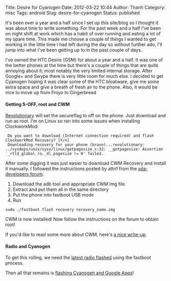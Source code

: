 Title: Desire for Cyanogen
Date: 2012-03-22 10:44
Author: Thanh
Category: misc
Tags: android
Slug: desire-for-cyanogen
Status: published

It's been over a year and a half since I set up this site/blog so I
thought it was about time to write something. For the past week and a
half I've been on night shift at work which has a habit of over running
and eating a lot of my spare time. This made me choose a couple of
things I wanted to get working in the little time I had left during the
day so without further ado, I'll jump into what I've been getting up to
in the past couple of days.

I've owned the HTC Desire (GSM) for about a year and a half. It was one
of the better phones at the time but there's a couple of things that are
quite annoying about it; most notably the very limited internal storage.
After Google+ and Swype there is very little room for much else. I
decided to get Cyanogen hoping it was clear some of the HTC bloatware,
give me some extra space and give a breath of fresh air to the phone.
Also, it would be nice to move up from Froyo to Gingerbread

#### Getting S-OFF, root and CWM

[Revolutionary](http://revolutionary.io/) will set the secureflag to off
on the phone. Just download and run as root. I'm on Linux so ran into
some issues when installing ClockworkMod:

     Do you want to download (Internet connection required) and flash ClockworkMod Recovery? [Y/n]
     Downloading recovery for your phone (bravo)...revolutionary: ../sysdeps/unix/sysv/linux/getpagesize.c:32: __getpagesize: Assertion `_rtld_global_ro._dl_pagesize != 0' failed.

After some digging it was just easier to download CWM Recovery and
install it manually. I followed the instructions posted by attn1 from
the [xda-developers
forum](http://forum.xda-developers.com/showthread.php?p=14693680):

1.  Download the adb tool and appropriate CWM img file
2.  Extract and put them all in the same directory
3.  Put the phone into fastboot USB mode
4.  Run

<!-- -->

    sudo ./fastboot flash recovery recovery_name.img

CWM is now installed! Now follow the instructions on the forum to obtain
root!

If you'd like to read some more about CWM, here's [a nice
write-up](http://www.addictivetips.com/mobile/what-is-clockworkmod-recovery-and-how-to-use-it-on-android-complete-guide/).

#### Radio and Cyanogen

To get this rolling, we need the [latest radio
flashed](http://wiki.cyanogenmod.com/wiki/HTC_Desire_%28GSM%29:_FAQ#Fastboot_process)
using the fastboot process.

Then all that remains is [flashing Cyanogen and Google
Apps](http://wiki.cyanogenmod.com/wiki/HTC_Desire_%28GSM%29:_Full_Update_Guide#ClockworkMod_Recovery_process)!
